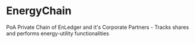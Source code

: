 # EnergyChain
PoA Private Chain of EnLedger and it's Corporate Partners - Tracks shares and performs energy-utility functionalities
